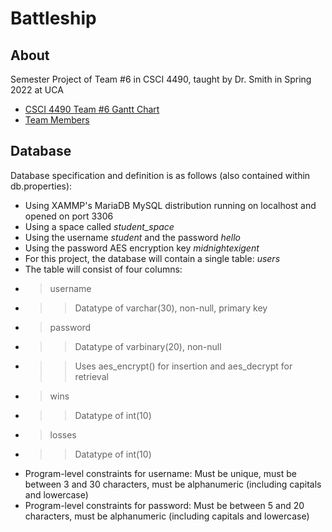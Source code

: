 # Battleship
## About
Semester Project of Team #6 in CSCI 4490, taught by Dr. Smith in Spring 2022 at UCA

* [CSCI 4490 Team #6 Gantt Chart](https://docs.google.com/spreadsheets/d/1rUP5cWph9T2Uh9NK1eyY8VFdHowtq0ac6O3bni1iBjY/edit?usp=sharing)
* [Team Members](https://github.com/CSCI-4490-Team-6/team-composition)

## Database
Database specification and definition is as follows (also contained within db.properties):
* Using XAMMP's MariaDB MySQL distribution running on localhost and opened on port 3306
* Using a space called *student_space*
* Using the username *student* and the password *hello*
* Using the password AES encryption key *midnightexigent*
* For this project, the database will contain a single table: *users*
* The table will consist of four columns:
* > username
* >> Datatype of varchar(30), non-null, primary key
* > password
* >> Datatype of varbinary(20), non-null
* >> Uses aes_encrypt() for insertion and aes_decrypt for retrieval
* > wins
* >> Datatype of int(10)
* > losses
* >> Datatype of int(10)
* Program-level constraints for username: Must be unique, must be between 3 and 30 characters, must be alphanumeric (including capitals and lowercase)
* Program-level constraints for password: Must be between 5 and 20 characters, must be alphanumeric (including capitals and lowercase)
